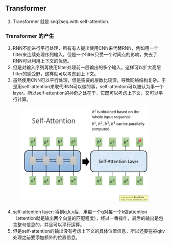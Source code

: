 ## Transformer
1. Transformer 就是 seq2seq with self-attention.
### Transformer 的产生
1. RNN不能进行平行处理，所有有人提出使用CNN来代替RNN，例如用一个filter来连续处理序列输入，但是一个filter只受一个时间点的影响，失去了RNN可以利用上下文的优势。
2. 但是对输入序列再使用filter处理前一层输出的多个输入，这样可以扩大高层filter的感受野，这样就可以考虑到上下文。
3. 虽然使用CNN可以平行处理，但是需要的层数比较深，导致网络结构复杂。于是用self-attention来取代RNN可以做的事，self-attention可以被认为事一个layer。所以self-attention的神奇之处在于，它既可以考虑上下文，又可以平行计算。
<div align="center">
<img src="graph/transformer_rnn.jpg" width=400>
</div>

4. self-attention layer: 得到q,k,v后，用每一个q对每一个k做attention（attention就是输出两个向量的匹配程度），经过一番操作，最后的输出是包含整句信息的，并且可以平行运算。
5. 但是self-attention的输出没有考虑上下文的具体位置信息，所以还要在被qkv处理之前要添加额外的位置信息。
